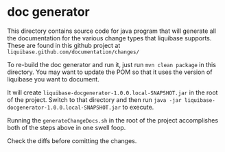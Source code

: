 # doc generator

This directory contains source code for java program that will generate all the documentation for the
various change types that liquibase supports. These are found in this github project at 
`liquibase.github.com/documentation/changes/`

To re-build the doc generator and run it, just run `mvn clean package` in this directory. You may want 
to update the POM so that it uses the version of liquibase you want to document. 

It will create `liquibase-docgenerator-1.0.0.local-SNAPSHOT.jar` in the root of the project. Switch to
that directory and then run `java -jar liquibase-docgenerator-1.0.0.local-SNAPSHOT.jar` to execute.

Running the `generateChangeDocs.sh` in the root of the project accomplishes both of the steps above in
one swell foop.

Check the diffs before comitting the changes. 
